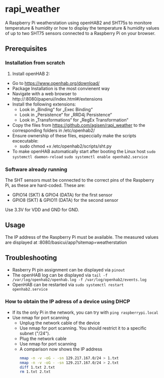 # rapi_weather
A Raspberry Pi weatherstation using openHAB2 and SHT75s to monitore temperature &amp; humidity
or
how to display the temperature & humidity values of up to two SHT75 sensors connected to a Raspberry Pi on your browser.

## Prerequisites
### Installation from scratch
1. Install openHAB 2:
  * Go to https://www.openhab.org/download/
  * Package Installation is the most convienent way
  * Navigate with a web browser to http://<ip-address-of-pi>:8080/paperui/index.html#/extensions
  * Install the following extensions:
    * Look in „Binding“ for  „Exec Binding“
    * Look in „Persistence“ for „RRD4j Persistence“
    * Look in „Transformations“ for „RegEx Transformation“
  * Copy the files from https://github.com/agisen/rapi_weather to the corresponding folders in /etc/openhab2/
  * Ensure ownership of these files, especcially make the scripts excecutable:
    * sudo chmod +x /etc/openhab2/scripts/sht.py
  * To make openHAB automatically start after booting the Linux host
  `sudo systemctl daemon-reload`
  `sudo systemctl enable openhab2.service`

### Software already running
The SHT sensors must be connected to the correct pins of the Raspberry Pi, as these are hard-coded. These are:
  * GPIO14 (SKT) & GPIO4 (DATA) for the first sensor
  * GPIO8 (SKT) & GPIO11 (DATA) for the second sensor

Use 3.3V for VDD and GND for GND.

## Usage
The IP address of the Raspberry Pi must be available. The measured values are displayed at <Raspberry IP>:8080/basicui/app?sitemap=weatherstation

## Troubleshooting
  * Rasberry Pi pin assignment can be displayed via `pinout`
  * The openHAB log can be displayed via `tail -f /var/log/openhab2/openhab.log -f /var/log/openhab2/events.log`
  * OpenHAB can be restarted via `sudo systemctl restart openhab2.service`

### How to obtain the IP adress of a device using DHCP
* If its the only Pi in the network, you can try with `ping raspberrypi.local`
* Use nmap for port scanning
  * Unplug the network cable of the device
  * Use nmap for port scanning. You should restrict it to a specific subnet ("/24").
  * Plug the network cable
  * Use nmap for port scanning
  * A comparison now shows the IP address
      ```bash
      nmap -n -v -oG - -sn 129.217.167.0/24 > 1.txt
      nmap -n -v -oG - -sn 129.217.167.0/24 > 2.txt
      diff 1.txt 2.txt
      rm 1.txt 2.txt
      ```

